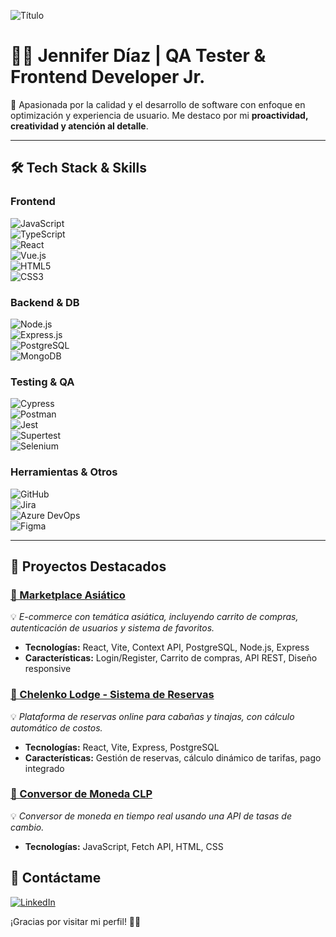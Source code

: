 ![Título](https://images-wixmp-ed30a86b8c4ca887773594c2.wixmp.com/f/fcf4b0d0-a403-4dda-aec1-6a1712fe694b/db06fiv-154f3135-cb23-4f6c-a083-93e3865c7c78.gif?token=eyJ0eXAiOiJKV1QiLCJhbGciOiJIUzI1NiJ9.eyJzdWIiOiJ1cm46YXBwOjdlMGQxODg5ODIyNjQzNzNhNWYwZDQxNWVhMGQyNmUwIiwiaXNzIjoidXJuOmFwcDo3ZTBkMTg4OTgyMjY0MzczYTVmMGQ0MTVlYTBkMjZlMCIsIm9iaiI6W1t7InBhdGgiOiJcL2ZcL2ZjZjRiMGQwLWE0MDMtNGRkYS1hZWMxLTZhMTcxMmZlNjk0YlwvZGIwNmZpdi0xNTRmMzEzNS1jYjIzLTRmNmMtYTA4My05M2UzODY1YzdjNzguZ2lmIn1dXSwiYXVkIjpbInVybjpzZXJ2aWNlOmZpbGUuZG93bmxvYWQiXX0.Kvqty51Ojdx6otpNl7q71eU0p9QKlGbgkyKHkHvQj34)

# 👩‍💻 Jennifer Díaz | QA Tester & Frontend Developer Jr.  
🚀 Apasionada por la calidad y el desarrollo de software con enfoque en optimización y experiencia de usuario. Me destaco por mi **proactividad, creatividad y atención al detalle**.

---

## 🛠️ Tech Stack & Skills

### **Frontend**  
![JavaScript](https://img.shields.io/badge/JavaScript-F7DF1E?style=for-the-badge&logo=javascript&logoColor=black)  
![TypeScript](https://img.shields.io/badge/TypeScript-3178C6?style=for-the-badge&logo=typescript&logoColor=white)  
![React](https://img.shields.io/badge/React-61DAFB?style=for-the-badge&logo=react&logoColor=black)  
![Vue.js](https://img.shields.io/badge/Vue.js-4FC08D?style=for-the-badge&logo=vue.js&logoColor=white)  
![HTML5](https://img.shields.io/badge/HTML5-E34F26?style=for-the-badge&logo=html5&logoColor=white)  
![CSS3](https://img.shields.io/badge/CSS3-1572B6?style=for-the-badge&logo=css3&logoColor=white)  

### **Backend & DB**  
![Node.js](https://img.shields.io/badge/Node.js-339933?style=for-the-badge&logo=nodedotjs&logoColor=white)  
![Express.js](https://img.shields.io/badge/Express.js-000000?style=for-the-badge&logo=express&logoColor=white)  
![PostgreSQL](https://img.shields.io/badge/PostgreSQL-316192?style=for-the-badge&logo=postgresql&logoColor=white)  
![MongoDB](https://img.shields.io/badge/MongoDB-47A248?style=for-the-badge&logo=mongodb&logoColor=white)  

### **Testing & QA**  
![Cypress](https://img.shields.io/badge/Cypress-17202C?style=for-the-badge&logo=cypress&logoColor=white)  
![Postman](https://img.shields.io/badge/Postman-FF6C37?style=for-the-badge&logo=postman&logoColor=white)  
![Jest](https://img.shields.io/badge/Jest-C21325?style=for-the-badge&logo=jest&logoColor=white)  
![Supertest](https://img.shields.io/badge/Supertest-000000?style=for-the-badge&logo=supertest&logoColor=white)  
![Selenium](https://img.shields.io/badge/Selenium-43B02A?style=for-the-badge&logo=selenium&logoColor=white)  

### **Herramientas & Otros**  
![GitHub](https://img.shields.io/badge/GitHub-181717?style=for-the-badge&logo=github&logoColor=white)  
![Jira](https://img.shields.io/badge/Jira-0052CC?style=for-the-badge&logo=jira&logoColor=white)  
![Azure DevOps](https://img.shields.io/badge/Azure_DevOps-0078D7?style=for-the-badge&logo=azuredevops&logoColor=white)  
![Figma](https://img.shields.io/badge/Figma-F24E1E?style=for-the-badge&logo=figma&logoColor=white)  

---

## 🌟 Proyectos Destacados

### [🎌 Marketplace Asiático](https://github.com/Catherinne16/ProyectoFinalDL)  
💡 *E-commerce con temática asiática, incluyendo carrito de compras, autenticación de usuarios y sistema de favoritos.*
- **Tecnologías:** React, Vite, Context API, PostgreSQL, Node.js, Express
- **Características:** Login/Register, Carrito de compras, API REST, Diseño responsive

### [🏡 Chelenko Lodge - Sistema de Reservas](https://github.com/Catherinne16/ProyectoChelenkoLodge/)  
💡 *Plataforma de reservas online para cabañas y tinajas, con cálculo automático de costos.*
- **Tecnologías:** React, Vite, Express, PostgreSQL
- **Características:** Gestión de reservas, cálculo dinámico de tarifas, pago integrado

### [💱 Conversor de Moneda CLP](https://catherinne16.github.io/APIJS/)  
💡 *Conversor de moneda en tiempo real usando una API de tasas de cambio.*
- **Tecnologías:** JavaScript, Fetch API, HTML, CSS

## 📩 Contáctame

[![LinkedIn](https://img.shields.io/badge/LinkedIn-0077B5?style=for-the-badge&logo=linkedin&logoColor=white)](https://www.linkedin.com/in/jennifer-k-diaz/)

¡Gracias por visitar mi perfil! 🚀✨
